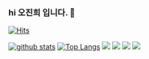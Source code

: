 ### hi 오진희 입니다. 👋

[![Hits](https://hits.seeyoufarm.com/api/count/incr/badge.svg?url=https%3A%2F%2Fgithub.com%2Fjinhee5577)](https://hits.seeyoufarm.com)
<!--
**jinhee5577/jinhee5577** is a ✨ _special_ ✨ repository because its `README.md` (this file) appears on your GitHub profile.
![Lines of code](https://img.shields.io/badge/From%20Hello%20World%20I%27ve%20Written-3%20Million%20lines%20of%20code-blue)

Here are some ideas to get you started:

- 🔭 I’m currently working on ...
- 🌱 I’m currently learning ...
- 👯 I’m looking to collaborate on ...
- 🤔 I’m looking for help with ...
- 💬 Ask me about ...
- 📫 How to reach me: ...
- 😄 Pronouns: ...
- ⚡ Fun fact: ...
-->

[![github stats](https://github-readme-stats.vercel.app/api?username=jinhee5577&show_icons=true&hide_border=true)](https://github.com/shinplest)
[![Top Langs](https://github-readme-stats.vercel.app/api/top-langs/?username=jinhee5577&layout=compact)](https://github.com/shinplest)
<a href="" target="_blank"><img src="https://img.shields.io/badge/Javascript-0095D5?style=flat-square&logo=Javascript&logoColor=yellow"/></a>
<a href="" target="_blank"><img src="https://img.shields.io/badge/node.js-007396?style=flat-square&logo=node.js&logoColor=white"/></a>
<a href="" target="_blank"><img src="https://img.shields.io/badge/JAVA-007396?style=flat-square&logo=JAVA&logoColor=white"/></a>
<a href="" target="_blank"><img src="https://img.shields.io/badge/c++-007396?style=flat-square&logo=c++&logoColor=white"/></a>
